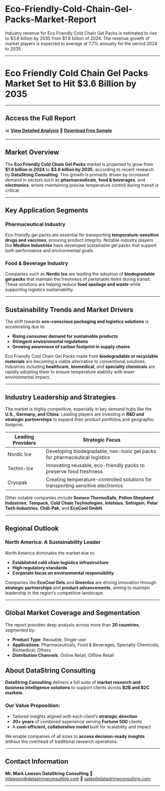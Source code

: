 # Eco-Friendly-Cold-Chain-Gel-Packs-Market-Report

Industry revenue for Eco Friendly Cold Chain Gel Packs is estimated to rise to $3.6 billion by 2035 from $1.6 billion of 2024. The revenue growth of market players is expected to average at 7.7% annually for the period 2024 to 2035.


---

# **Eco Friendly Cold Chain Gel Packs Market Set to Hit \$3.6 Billion by 2035**

---

## **Access the Full Report**

📊 **[View Detailed Analysis](https://datastringconsulting.com/industry-analysis/eco-friendly-cold-chain-gel-packs-market-research-report)**
📄 **[Download Free Sample](https://datastringconsulting.com/downloadsample/eco-friendly-cold-chain-gel-packs-market-research-report)**

---

## **Market Overview**

The **Eco Friendly Cold Chain Gel Packs** market is projected to grow from **\$1.6 billion in 2024** to **\$3.6 billion by 2035**, according to recent research by **DataString Consulting**. This growth is primarily driven by increased demand in sectors such as **pharmaceuticals**, **food & beverages**, and **electronics**, where maintaining precise temperature control during transit is critical.

---

## **Key Application Segments**

### **Pharmaceutical Industry**

Eco-friendly gel packs are essential for transporting **temperature-sensitive drugs and vaccines**, ensuring product integrity. Notable industry players like **Medline Industries** have developed sustainable gel packs that support both performance and environmental goals.

### **Food & Beverage Industry**

Companies such as **Nordic Ice** are leading the adoption of **biodegradable gel packs** that maintain the freshness of perishable items during transit. These solutions are helping reduce **food spoilage and waste** while supporting logistics sustainability.

---

## **Sustainability Trends and Market Drivers**

The shift towards **eco-conscious packaging and logistics solutions** is accelerating due to:

* **Rising consumer demand for sustainable products**
* **Stringent environmental regulations**
* **Growing awareness of carbon footprint in supply chains**

Eco Friendly Cold Chain Gel Packs made from **biodegradable or recyclable materials** are becoming a viable alternative to conventional solutions. Industries including **healthcare**, **biomedical**, and **specialty chemicals** are rapidly adopting them to ensure temperature stability with lower environmental impact.

---

## **Industry Leadership and Strategies**

The market is highly competitive, especially in key demand hubs like the **U.S., Germany, and China**. Leading players are investing in **R\&D and strategic partnerships** to expand their product portfolios and geographic footprint.

| **Leading Providers** | **Strategic Focus**                                                              |
| --------------------- | -------------------------------------------------------------------------------- |
| Nordic Ice            | Developing biodegradable, non-toxic gel packs for pharmaceutical logistics       |
| Techni-Ice            | Innovating reusable, eco-friendly packs to preserve food freshness               |
| Cryopak               | Creating temperature-controlled solutions for transporting sensitive electronics |

Other notable companies include **Sonoco ThermoSafe**, **Pelton Shepherd Industries**, **Tempack**, **Cold Chain Technologies**, **Intelsius**, **Sofrigam**, **Polar Tech Industries**, **Chill-Pak**, and **EcoCool GmbH**.

---

## **Regional Outlook**

### **North America: A Sustainability Leader**

North America dominates the market due to:

* **Established cold chain logistics infrastructure**
* **High regulatory standards**
* **Corporate focus on environmental responsibility**

Companies like **EcoCool Gels** and **GreenIce** are driving innovation through **strategic partnerships** and **product advancements**, aiming to maintain leadership in the region’s competitive landscape.

---

## **Global Market Coverage and Segmentation**

The report provides deep analysis across more than **20 countries**, segmented by:

* **Product Type**: Reusable, Single-use
* **Applications**: Pharmaceuticals, Food & Beverages, Specialty Chemicals, Biomedical, Others
* **Distribution Channels**: Online Retail, Offline Retail



## **About DataString Consulting**

**DataString Consulting** delivers a full suite of **market research and business intelligence solutions** to support clients across **B2B and B2C markets**.

### **Our Value Proposition:**

* Tailored insights aligned with each client’s **strategic direction**
* **30+ years** of combined experience serving **Fortune 500** clients
* A **cost-efficient, collaborative model** built for scalability and impact

We enable companies of all sizes to **access decision-ready insights** without the overhead of traditional research operations.

---

## **Contact Information**

**Mr. Mark Lawson**
**DataString Consulting**
📧 [mlawson@datastringconsulting.com](mailto:mlawson@datastringconsulting.com)
📧 [sales@datastringconsulting.com](mailto:sales@datastringconsulting.com)

---

